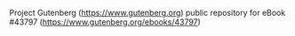 Project Gutenberg (https://www.gutenberg.org) public repository for eBook #43797 (https://www.gutenberg.org/ebooks/43797)
